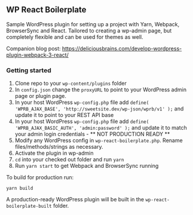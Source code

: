 ## WP React Boilerplate

Sample WordPress plugin for setting up a project with Yarn, Webpack, BrowserSync and React. Tailored to creating a wp-admin page, but completely flexible and can be used for themes as well.

Companion blog post: https://deliciousbrains.com/develop-wordpress-plugin-webpack-3-react/

### Getting started

1. Clone repo to your `wp-content/plugins` folder
1. In `config.json` change the `proxyURL` to point to your WordPress admin page or plugin page.
1. In your host WordPress `wp-config.php` file add `define( 'WPRB_AJAX_BASE', 'http://sweetsite.dev/wp-json/wprb/v1' );` and update it to point to your REST API base 
1. In your host WordPress `wp-config.php` file add `define( 'WPRB_AJAX_BASIC_AUTH', 'admin:password' );` and update it to match your admin login credentials - ** NOT PRODUCTION READY ** 
1. Modify any WordPress config in `wp-react-boilerplate.php`. Rename files/methods/strings as necessary.
1. Activate the plugin in wp-admin
1. `cd` into your checked out folder and run `yarn`
1. Run `yarn start` to get Webpack and BrowserSync running

To build for production run:

`yarn build`

A production-ready WordPress plugin will be built in the `wp-react-boilerplate-built` folder.